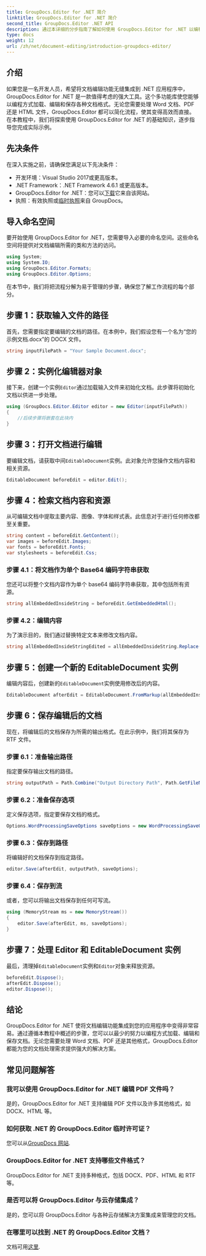 ```yaml
---
title: GroupDocs.Editor for .NET 简介
linktitle: GroupDocs.Editor for .NET 简介
second_title: GroupDocs.Editor .NET API
description: 通过本详细的分步指南了解如何使用 GroupDocs.Editor for .NET 以编程方式编辑文档。
type: docs
weight: 12
url: /zh/net/document-editing/introduction-groupdocs-editor/
---
```

## 介绍 
如果您是一名开发人员，希望将文档编辑功能无缝集成到 .NET 应用程序中，GroupDocs.Editor for .NET 是一款值得考虑的强大工具。这个多功能库使您能够以编程方式加载、编辑和保存各种文档格式。无论您需要处理 Word 文档、PDF 还是 HTML 文件，GroupDocs.Editor 都可以简化流程，使其变得高效而直接。在本教程中，我们将探索使用 GroupDocs.Editor for .NET 的基础知识，逐步指导您完成实际示例。
## 先决条件
在深入实施之前，请确保您满足以下先决条件：
- 开发环境：Visual Studio 2017或更高版本。
- .NET Framework：.NET Framework 4.6.1 或更高版本。
-  GroupDocs.Editor for .NET：您可以[下载](https://releases.groupdocs.com/editor/net/)它来自该网站。
- 执照：有效执照或[临时执照](https://purchase.groupdocs.com/temporary-license/)来自 GroupDocs。
## 导入命名空间
要开始使用 GroupDocs.Editor for .NET，您需要导入必要的命名空间。这些命名空间将提供对文档编辑所需的类和方法的访问。
```csharp
using System;
using System.IO;
using GroupDocs.Editor.Formats;
using GroupDocs.Editor.Options;
```

在本节中，我们将把流程分解为易于管理的步骤，确保您了解工作流程的每个部分。
## 步骤 1：获取输入文件的路径
首先，您需要指定要编辑的文档的路径。在本例中，我们假设您有一个名为“您的示例文档.docx”的 DOCX 文件。
```csharp
string inputFilePath = "Your Sample Document.docx";
```
## 步骤 2：实例化编辑器对象
接下来，创建一个实例`Editor`通过加载输入文件来初始化文档。此步骤将初始化文档以供进一步处理。
```csharp
using (GroupDocs.Editor.Editor editor = new Editor(inputFilePath))
{
    //后续步骤将嵌套在此块内
}
```
## 步骤 3：打开文档进行编辑
要编辑文档，请获取中间`EditableDocument`实例。此对象允许您操作文档内容和相关资源。
```csharp
EditableDocument beforeEdit = editor.Edit();
```
## 步骤 4：检索文档内容和资源
从可编辑文档中提取主要内容、图像、字体和样式表。此信息对于进行任何修改都至关重要。
```csharp
string content = beforeEdit.GetContent();
var images = beforeEdit.Images;
var fonts = beforeEdit.Fonts;
var stylesheets = beforeEdit.Css;
```
### 步骤 4.1：将文档作为单个 Base64 编码字符串获取
您还可以将整个文档内容作为单个 base64 编码字符串获取，其中包括所有资源。
```csharp
string allEmbeddedInsideString = beforeEdit.GetEmbeddedHtml();
```
### 步骤 4.2：编辑内容
为了演示目的，我们通过替换特定文本来修改文档内容。
```csharp
string allEmbeddedInsideStringEdited = allEmbeddedInsideString.Replace("Subtitle", "Edited subtitle");
```
## 步骤 5：创建一个新的 EditableDocument 实例
编辑内容后，创建新的`EditableDocument`实例使用修改后的内容。
```csharp
EditableDocument afterEdit = EditableDocument.FromMarkup(allEmbeddedInsideStringEdited, null);
```
## 步骤 6：保存编辑后的文档
现在，将编辑后的文档保存为所需的输出格式。在此示例中，我们将其保存为 RTF 文件。
### 步骤 6.1：准备输出路径
指定要保存输出文档的路径。
```csharp
string outputPath = Path.Combine("Output Directory Path", Path.GetFileNameWithoutExtension(inputFilePath) + ".rtf");
```
### 步骤 6.2：准备保存选项
定义保存选项，指定要保存文档的格式。
```csharp
Options.WordProcessingSaveOptions saveOptions = new WordProcessingSaveOptions(WordProcessingFormats.Rtf);
```
### 步骤 6.3：保存到路径
将编辑好的文档保存到指定路径。
```csharp
editor.Save(afterEdit, outputPath, saveOptions);
```
### 步骤 6.4：保存到流
或者，您可以将输出文档保存到任何可写流。
```csharp
using (MemoryStream ms = new MemoryStream())
{
    editor.Save(afterEdit, ms, saveOptions);
}
```
## 步骤 7：处理 Editor 和 EditableDocument 实例
最后，清理掉`EditableDocument`实例和`Editor`对象来释放资源。
```csharp
beforeEdit.Dispose();
afterEdit.Dispose();
editor.Dispose();
```

## 结论
GroupDocs.Editor for .NET 使将文档编辑功能集成到您的应用程序中变得非常容易。通过遵循本教程中概述的步骤，您可以以最少的努力以编程方式加载、编辑和保存文档。无论您需要处理 Word 文档、PDF 还是其他格式，GroupDocs.Editor 都能为您的文档处理需求提供强大的解决方案。
## 常见问题解答
### 我可以使用 GroupDocs.Editor for .NET 编辑 PDF 文件吗？
是的，GroupDocs.Editor for .NET 支持编辑 PDF 文件以及许多其他格式，如 DOCX、HTML 等。
### 如何获取 .NET 的 GroupDocs.Editor 临时许可证？
您可以从[GroupDocs 网站](https://purchase.groupdocs.com/temporary-license/).
### GroupDocs.Editor for .NET 支持哪些文件格式？
GroupDocs.Editor for .NET 支持多种格式，包括 DOCX、PDF、HTML 和 RTF 等。
### 是否可以将 GroupDocs.Editor 与云存储集成？
是的，您可以将 GroupDocs.Editor 与各种云存储解决方案集成来管理您的文档。
### 在哪里可以找到 .NET 的 GroupDocs.Editor 文档？
文档可用[这里](https://reference.groupdocs.com/editor/net/).